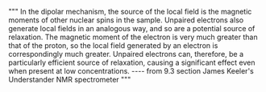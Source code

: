 

"""
  In the dipolar mechanism, the source of the local field is the magnetic moments of other nuclear spins in the sample. Unpaired electrons also generate local fields in an analogous way, and so are a potential source of relaxation. The magnetic moment of the electron is very much greater than that of the proton, so the local field generated by an electron is correspondingly much greater. Unpaired electrons can, therefore, be a particularly efficient source of relaxation, causing a significant effect even when present at low concentrations.
  ---- from 9.3 section James Keeler's Understander NMR spectrometer
"""
